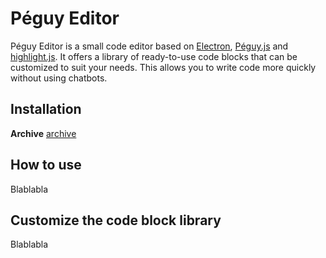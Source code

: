 # Péguy Editor

Péguy Editor is a small code editor based on [Electron](https://www.electronjs.org/), [Péguy.js](https://github.com/Killfaeh/Peguy.js) and [highlight.js](https://highlightjs.org/).
It offers a library of ready-to-use code blocks that can be customized to suit your needs. This allows you to write code more quickly without using chatbots.

## Installation

**Archive** [archive](https://drive.google.com/file/d/1gWRVWW9li51609z9BfiJkvzBM3MaxLfr/view?usp=sharing) </br>

## How to use

Blablabla

## Customize the code block library

Blablabla
